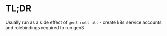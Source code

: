 # TL;DR

Usually run as a side effect of `gen3 roll all` - create k8s service accounts and rolebindings required to run gen3.